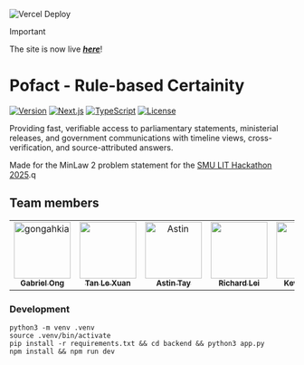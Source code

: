 ![Vercel Deploy](https://deploy-badge.vercel.app/vercel/lit-hackathon-2025)

> [!IMPORTANT]
> The site is now live [***here***](https://lit-hackathon-2025.vercel.app)!

# Pofact - Rule-based Certainity

[![Version](https://img.shields.io/badge/version-1.2.0-blue.svg)](https://github.com/gongahkia/lit-hackathon-2025)
[![Next.js](https://img.shields.io/badge/Next.js-15.5.3-black.svg)](https://nextjs.org/)
[![TypeScript](https://img.shields.io/badge/TypeScript-5.0-blue.svg)](https://www.typescriptlang.org/)
[![License](https://img.shields.io/badge/license-MIT-green.svg)](LICENSE)

Providing fast, verifiable access to parliamentary statements, ministerial releases, and government communications with timeline views, cross-verification, and source-attributed answers.

Made for the MinLaw 2 problem statement for the [SMU LIT Hackathon 2025](https://www.smulit.org/lit-hackathon-2025).q

## Team members

<table>
	<tbody>
        <tr>
            <td align="center">
                <a href="https://github.com/gongahkia">
                    <img src="https://avatars.githubusercontent.com/u/117062305?v=4" width="100;" alt="gongahkia"/>
                    <br />
                    <sub><b>Gabriel Ong</b></sub>
                </a>
                <br />
            </td>
            <td align="center">
                <a href="https://github.com/le-xuan-2">
                    <img src="https://avatars.githubusercontent.com/u/206502697?v=4" width="100;" alt=""/>
                    <br />
                    <sub><b>Tan Le Xuan</b></sub>
                </a>
                <br />
            </td>
            <td align="center">
                <a href="https://github.com/a-stint">
                    <img src="https://avatars.githubusercontent.com/u/149822619?v=4" width="100;" alt="Astin"/>
                    <br />
                    <sub><b>Astin Tay</b></sub>
                </a>
                <br />
            </td>
            <td align="center">
                <a href="https://github.com/richardleii58">
                    <img src="https://avatars.githubusercontent.com/u/174111738?v=4" width="100;" alt=""/>
                    <br />
                    <sub><b>Richard Lei</b></sub>
                </a>
            </td>
            <td align="center">
                <a href="https://github.com/kevanwee">
                    <img src="https://avatars.githubusercontent.com/u/16420323?v=4" width="100;" alt="Kevan Wee"/>
                    <br />
                    <sub><b>Kevan Wee</b></sub>
                </a>
                <br />
            </td>
        </tr>
	</tbody>
</table>

### Development
```console
python3 -m venv .venv
source .venv/bin/activate
pip install -r requirements.txt && cd backend && python3 app.py
npm install && npm run dev
```